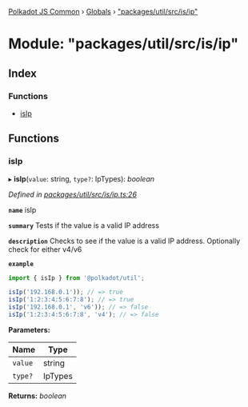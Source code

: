 [Polkadot JS Common](../README.md) › [Globals](../globals.md) › ["packages/util/src/is/ip"](_packages_util_src_is_ip_.md)

# Module: "packages/util/src/is/ip"

## Index

### Functions

* [isIp](_packages_util_src_is_ip_.md#isip)

## Functions

###  isIp

▸ **isIp**(`value`: string, `type?`: IpTypes): *boolean*

*Defined in [packages/util/src/is/ip.ts:26](https://github.com/polkadot-js/common/blob/88ecda70/packages/util/src/is/ip.ts#L26)*

**`name`** isIp

**`summary`** Tests if the value is a valid IP address

**`description`** 
Checks to see if the value is a valid IP address. Optionally check for either v4/v6

**`example`** 
<BR>

```javascript
import { isIp } from '@polkadot/util';

isIp('192.168.0.1')); // => true
isIp('1:2:3:4:5:6:7:8'); // => true
isIp('192.168.0.1', 'v6')); // => false
isIp('1:2:3:4:5:6:7:8', 'v4'); // => false
```

**Parameters:**

Name | Type |
------ | ------ |
`value` | string |
`type?` | IpTypes |

**Returns:** *boolean*
